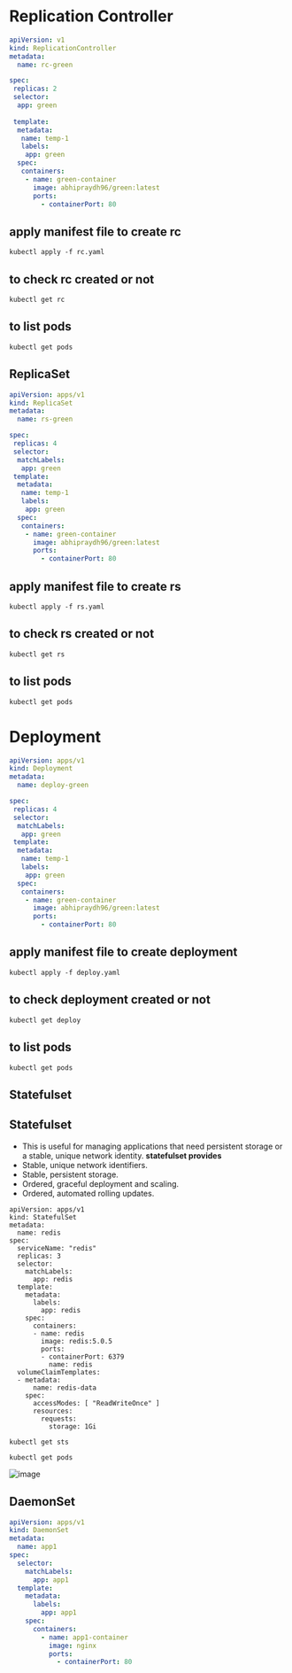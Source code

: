 # Replication Controller

```yaml
apiVersion: v1
kind: ReplicationController
metadata:
  name: rc-green

spec:
 replicas: 2
 selector:
  app: green
  
 template:
  metadata:
   name: temp-1
   labels:
    app: green
  spec:
   containers:
    - name: green-container
      image: abhipraydh96/green:latest
      ports:
        - containerPort: 80
```
## apply manifest file to create rc
````
kubectl apply -f rc.yaml
````
## to check rc created or not
````
kubectl get rc
````
## to list pods
````
kubectl get pods
````

## ReplicaSet

```yaml
apiVersion: apps/v1
kind: ReplicaSet
metadata:
  name: rs-green

spec:
 replicas: 4
 selector:
  matchLabels:
   app: green
 template:
  metadata:
   name: temp-1
   labels:
    app: green
  spec:
   containers:
    - name: green-container
      image: abhipraydh96/green:latest
      ports:
        - containerPort: 80
```

## apply manifest file to create rs
````
kubectl apply -f rs.yaml
````
## to check rs created or not
````
kubectl get rs
````
## to list pods
````
kubectl get pods
````

# Deployment

```yaml
apiVersion: apps/v1
kind: Deployment
metadata:
  name: deploy-green

spec:
 replicas: 4
 selector:
  matchLabels:
   app: green
 template:
  metadata:
   name: temp-1
   labels:
    app: green
  spec:
   containers:
    - name: green-container
      image: abhipraydh96/green:latest
      ports:
        - containerPort: 80
```

## apply manifest file to create deployment
````
kubectl apply -f deploy.yaml
````
## to check deployment created or not
````
kubectl get deploy
````
## to list pods
````
kubectl get pods
````

## Statefulset
## Statefulset
- This is useful for managing applications that need persistent storage or a stable, unique network identity.
**statefulset provides**
- Stable, unique network identifiers.
- Stable, persistent storage.
- Ordered, graceful deployment and scaling.
- Ordered, automated rolling updates.




````
apiVersion: apps/v1
kind: StatefulSet
metadata:
  name: redis
spec:
  serviceName: "redis"
  replicas: 3
  selector:
    matchLabels:
      app: redis
  template:
    metadata:
      labels:
        app: redis
    spec:
      containers:
      - name: redis
        image: redis:5.0.5
        ports:
        - containerPort: 6379
          name: redis
  volumeClaimTemplates:
  - metadata:
      name: redis-data
    spec:
      accessModes: [ "ReadWriteOnce" ]
      resources:
        requests:
          storage: 1Gi
````

````
kubectl get sts
````
````
kubectl get pods
````
![image](https://github.com/user-attachments/assets/b7a2ecd8-e758-4a42-a925-18d032243077)




## DaemonSet

```yaml
apiVersion: apps/v1
kind: DaemonSet
metadata:
  name: app1
spec:
  selector:
    matchLabels:
      app: app1
  template:
    metadata:
      labels:
        app: app1
    spec:
      containers:
        - name: app1-container
          image: nginx
          ports:
            - containerPort: 80
```
